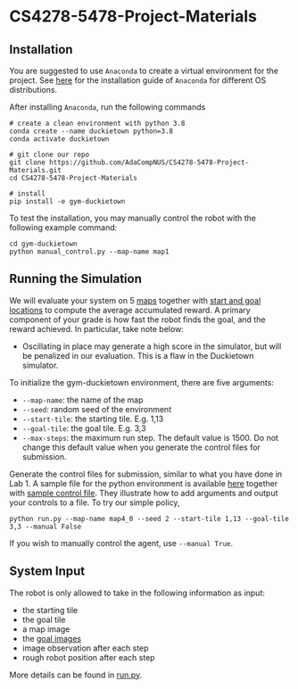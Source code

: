 # CS4278-5478-Project-Materials

## Installation

You are suggested to use `Anaconda` to create a virtual environment for the project. See [here](https://docs.anaconda.com/anaconda/install/index.html) for the installation guide of `Anaconda` for different OS distributions. 

After installing `Anaconda`, run the following commands 
```
# create a clean environment with python 3.8
conda create --name duckietown python=3.8 
conda activate duckietown

# git clone our repo
git clone https://github.com/AdaCompNUS/CS4278-5478-Project-Materials.git
cd CS4278-5478-Project-Materials

# install
pip install -e gym-duckietown
```

To test the installation, you may manually control the robot with the following example command:
```angular2html
cd gym-duckietown
python manual_control.py --map-name map1
```

## Running the Simulation

We will evaluate your system on 5 [maps](./gym-duckietown/gym_duckietown/map_2021/) together with [start and goal locations](./goal.json) to compute the average accumulated
reward. A primary component of your grade is how fast the robot finds the goal, and the reward achieved. In particular,
take note below:

- Oscillating in place may generate a high score in the simulator, but will be penalized in our evaluation. This is a
  flaw in the Duckietown simulator.

To initialize the gym-duckietown environment, there are five arguments:

- `--map-name`: the name of the map
- `--seed`: random seed of the environment
- `--start-tile`: the starting tile. E.g. 1,13
- `--goal-tile`: the goal tile. E.g. 3,3
- `--max-steps`: the maximum run step. The default value is 1500. Do not change this default value when you generate the
  control files for submission.

Generate the control files for submission, similar to what you have done in Lab 1. A sample file for the python
environment is available [here](./run.py) together
with [sample control file](./map4_0_seed2_start_1,13_goal_3,3.txt). They illustrate how to add arguments and output your
controls to a file. To try our simple policy,

```
python run.py --map-name map4_0 --seed 2 --start-tile 1,13 --goal-tile 3,3 --manual False
```

If you wish to manually control the agent, use `--manual True`. 

## System Input

The robot is only allowed to take in the following information as input:

- the starting tile
- the goal tile
- a map image
- the [goal images](./goal_images)
- image observation after each step
- rough robot position after each step

More details can be found in [run.py](./run.py).
